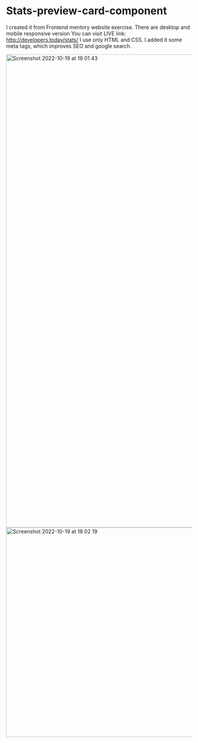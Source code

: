 # Stats-preview-card-component
I created it from Frontend mentory website exercise. 
There are desktop and mobile responsive version
You can visit LIVE link: http://developers.today/stats/
I use only HTML and CSS.
I added it some meta tags, which improves SEO and google search.

<img width="1283" alt="Screenshot 2022-10-19 at 18 01 43" src="https://user-images.githubusercontent.com/115585618/196712977-59f73881-8c77-49ba-a054-3fc9fd049713.png">


<img width="568" alt="Screenshot 2022-10-19 at 18 02 19" src="https://user-images.githubusercontent.com/115585618/196713139-bf6f2bfc-67a6-46c5-abb4-661ab72cdbea.png">
